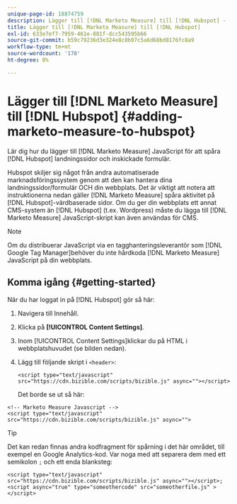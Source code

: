 ```yaml
---
unique-page-id: 18874759
description: Lägger till [!DNL Marketo Measure] till [!DNL Hubspot] - [!DNL Marketo Measure] - Produktdokumentation
title: Lägger till [!DNL Marketo Measure] till [!DNL Hubspot]
exl-id: 633e7ef7-7959-461e-881f-dcc543595b66
source-git-commit: b59c79236d3e324e8c8b07c5a6d68bd8176fc8a9
workflow-type: tm+mt
source-wordcount: '178'
ht-degree: 0%

---
```


# Lägger till [!DNL Marketo Measure] till [!DNL Hubspot] {#adding-marketo-measure-to-hubspot}

Lär dig hur du lägger till [!DNL Marketo Measure] JavaScript för att spåra [!DNL Hubspot] landningssidor och inskickade formulär.

Hubspot skiljer sig något från andra automatiserade marknadsföringssystem genom att den kan hantera dina landningssidor/formulär OCH din webbplats. Det är viktigt att notera att instruktionerna nedan gäller [!DNL Marketo Measure] spåra aktivitet på [!DNL Hubspot]-värdbaserade sidor. Om du ger din webbplats ett annat CMS-system än [!DNL Hubspot] (t.ex. Wordpress) måste du lägga till [!DNL Marketo Measure] JavaScript-skript kan även användas för CMS.

>[!NOTE]
>
>Om du distribuerar JavaScript via en tagghanteringsleverantör som [!DNL Google Tag Manager]behöver du inte hårdkoda [!DNL Marketo Measure] JavaScript på din webbplats.

## Komma igång {#getting-started}

När du har loggat in på [!DNL Hubspot] gör så här:

1. Navigera till Innehåll.

1. Klicka på **[!UICONTROL Content Settings]**.

1. Inom [!UICONTROL Content Settings]klickar du på HTML i webbplatshuvudet (se bilden nedan).

1. Lägg till följande skript i `<header>`:

   `<script type="text/javascript" src="https://cdn.bizible.com/scripts/bizible.js" async=""></script>`

   Det borde se ut så här:

```text
<!-- Marketo Measure Javascript -->
<script type="text/javascript" src="https://cdn.bizible.com/scripts/bizible.js" async="">
```

>[!TIP]
>
>Det kan redan finnas andra kodfragment för spårning i det här området, till exempel en Google Analytics-kod. Var noga med att separera dem med ett semikolon `;` och ett enda blanksteg:
>
>`<script type="text/javascript" src="https://cdn.bizible.com/scripts/bizible.js" async=""></script>; <script async="true" type="someothercode" src="someotherfile.js" ></script>`
